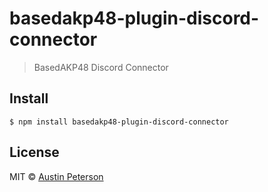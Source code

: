 # basedakp48-plugin-discord-connector

> BasedAKP48 Discord Connector


## Install

```
$ npm install basedakp48-plugin-discord-connector
```

## License

MIT © [Austin Peterson](https://akp48.akpmakes.tech)
